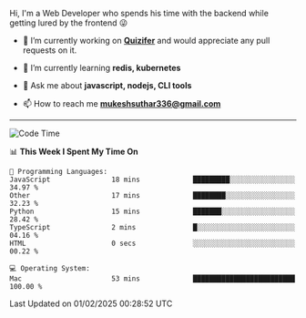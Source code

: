Hi, I'm a Web Developer who spends his time with the backend while getting lured by the frontend 😜

- 🔭 I’m currently working on **[Quizifer](https://github.com/SutharMukesh/Quizifer/)** and would appreciate any pull requests on it.

- 🌱 I’m currently learning **redis, kubernetes**

- 💬 Ask me about **javascript, nodejs, CLI tools**

- 📫 How to reach me **mukeshsuthar336@gmail.com**

---
<!--START_SECTION:waka-->
![Code Time](http://img.shields.io/badge/Code%20Time-3%2C218%20hrs%2042%20mins-blue)

📊 **This Week I Spent My Time On** 

```text
💬 Programming Languages: 
JavaScript               18 mins             █████████░░░░░░░░░░░░░░░░   34.97 % 
Other                    17 mins             ████████░░░░░░░░░░░░░░░░░   32.23 % 
Python                   15 mins             ███████░░░░░░░░░░░░░░░░░░   28.42 % 
TypeScript               2 mins              █░░░░░░░░░░░░░░░░░░░░░░░░   04.16 % 
HTML                     0 secs              ░░░░░░░░░░░░░░░░░░░░░░░░░   00.22 % 

💻 Operating System: 
Mac                      53 mins             █████████████████████████   100.00 % 
```


 Last Updated on 01/02/2025 00:28:52 UTC
<!--END_SECTION:waka-->
